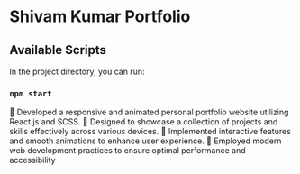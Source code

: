 # Shivam Kumar Portfolio 


## Available Scripts

In the project directory, you can run:

### `npm start`

📌 Developed a responsive and animated personal portfolio website utilizing React.js and SCSS.
📌 Designed to showcase a collection of projects and skills effectively across various devices.
📌 Implemented interactive features and smooth animations to enhance user experience.
📌 Employed modern web development practices to ensure optimal performance and accessibility

